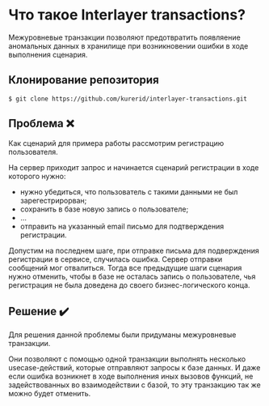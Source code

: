 
# Что такое Interlayer transactions?

Межуровневые транзакции позволяют предотвратить появляение аномальных данных в хранилище при возникновении ошибки в ходе выполнения сценария.


## Клонирование репозитория
```
$ git clone https://github.com/kurerid/interlayer-transactions.git
```
## Проблема ❌

Как сценарий для примера работы рассмотрим регистрацию пользователя.

На сервер приходит запрос и начинается сценарий регистрации в ходе которого нужно:

- нужно убедиться, что пользователь с такими данными не был зарегестрирорван;
- сохранить в базе новую запись о пользователе;
- ...
- отправить на указанный email письмо для подтверждения регистрации.

Допустим на последнем шаге, при отправке письма для подверждения регистрации в сервисе, случилась ошибка.
Сервер отправки сообщений мог отвалиться.
Тогда все предыдущие шаги сценария нужно отменить, чтобы в базе не осталась запись о пользователе, чья регистрация не была доведена до своего бизнес-логического конца.

## Решение ✔️

Для решения данной проблемы были придуманы межуровневые транзакции.

Они позволяют с помощью одной транзакции выполнять несколько usecase-действий, которые отправляют запросы к базе данных.
И даже если ошибка возникнет в ходе выполнения иных вызовов функций, не задействованных во взаимодействии с базой, то эту транзакцию так же можно будет отменить.